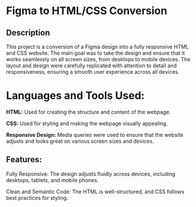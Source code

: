 <h1>Figma to HTML/CSS Conversion</h1>
<h2>Description</h2>

This project is a conversion of a Figma design into a fully responsive HTML and CSS website. The main goal was to take the design and ensure that it works seamlessly on all screen sizes, from desktops to mobile devices. The layout and design were carefully replicated with attention to detail and responsiveness, ensuring a smooth user experience across all devices.

<h1>Languages and Tools Used:</h1>

<p><b>HTML:</b> Used for creating the structure and content of the webpage.</p>
<p><b>CSS:</b> Used for styling and making the webpage visually appealing.
<p><b>Responsive Design:</b> Media queries were used to ensure that the website adjusts and looks great on various screen sizes and devices.
<h2>Features:</h2>

<p><b></b>Fully Responsive: The design adjusts fluidly across devices, including desktops, tablets, and mobile phones.</p>
<p><b></b>Clean and Semantic Code: The HTML is well-structured, and CSS follows best practices for styling.</p>
